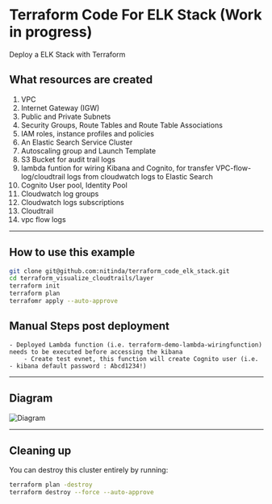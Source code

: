 # Terraform Code For ELK Stack (Work in progress)

Deploy a ELK Stack with Terraform

## What resources are created

1. VPC
2. Internet Gateway (IGW)
3. Public and Private Subnets
4. Security Groups, Route Tables and Route Table Associations
5. IAM roles, instance profiles and policies
6. An Elastic Search Service Cluster
7. Autoscaling group and Launch Template
8. S3 Bucket for audit trail logs
9. lambda funtion for wiring Kibana and Cognito, for transfer VPC-flow-log/cloudtrail logs from cloudwatch logs to Elastic Search
10. Cognito User pool, Identity Pool
11. Cloudwatch log groups
12. Cloudwatch logs subscriptions
13. Cloudtrail
14. vpc flow logs


----

## How to use this example

```bash
git clone git@github.com:nitinda/terraform_code_elk_stack.git
cd terraform_visualize_cloudtrails/layer
terraform init
terraform plan
terrafomr apply --auto-approve
```


## Manual Steps post deployment

```
- Deployed Lambda function (i.e. terraform-demo-lambda-wiringfunction) needs to be executed before accessing the kibana
    - Create test evnet, this function will create Cognito user (i.e. - kibana default password : Abcd1234!)
```

----

## Diagram

![Diagram](./images/Log-Analytics-Using-Kibana.png)


----

## Cleaning up

You can destroy this cluster entirely by running:

```bash
terraform plan -destroy
terraform destroy --force --auto-approve
```